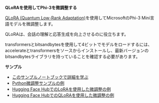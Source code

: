 **QLoRAを使用してPhi-3を微調整する**

[QLoRA (Quantum Low-Rank Adaptation)](https://github.com/artidoro/qlora)を使用してMicrosoftのPhi-3 Mini言語モデルを微調整します。

QLoRAは、会話の理解と応答生成を向上させるのに役立ちます。

transformersとbitsandbytesを使用して4ビットでモデルをロードするには、accelerateとtransformersをソースからインストールし、最新バージョンのbitsandbytesライブラリを持っていることを確認する必要があります。

**サンプル**
- [このサンプルノートブックで詳細を学ぶ](../../../../code/04.Finetuning/Phi_3_Inference_Finetuning.ipynb)
- [Python微調整サンプルの例](../../../../code/04.Finetuning/FineTrainingScript.py)
- [Hugging Face HubでのLoRAを使用した微調整の例](../../../../code/04.Finetuning/Phi-3-finetune-lora-python.ipynb)
- [Hugging Face HubでのQLoRAを使用した微調整の例](../../../../code/04.Finetuning/Phi-3-finetune-qlora-python.ipynb)
